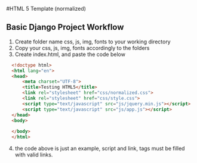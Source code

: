#HTML 5 Template (normalized)

Basic Django Project Workflow
--------------------------------

1. Create folder name css, js, img, fonts to your working directory
2. Copy your css, js, img, fonts accordingly to the folders 
3. Create index.html, and paste the code below

  ```html
	<!doctype html>
	<html lang="en">
	<head>
		<meta charset="UTF-8">
		<title>Testing HTML5</title>
		<link rel="stylesheet" href="css/normalized.css">
		<link rel="stylesheet" href="css/style.css">
		<script type="text/javascript" src="js/jquery.min.js"></script>
		<script type="text/javascript" src="js/app.js"></script>
	</head>
	<body>
		
	</body>
	</html>
  ```
 
4. the code above is just an example, script and link, tags must be filled with valid links.
